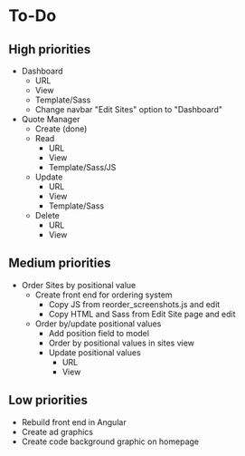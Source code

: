 # To-Do

## High priorities

- Dashboard
  - URL
  - View
  - Template/Sass
  - Change navbar "Edit Sites" option to "Dashboard"
- Quote Manager
  - Create (done)
  - Read
    - URL
    - View
    - Template/Sass/JS
  - Update
    - URL
    - View
    - Template/Sass
  - Delete
    - URL
    - View

## Medium priorities

- Order Sites by positional value
  - Create front end for ordering system
    - Copy JS from reorder_screenshots.js and edit
    - Copy HTML and Sass from Edit Site page and edit
  - Order by/update positional values
    - Add position field to model
    - Order by positional values in sites view
    - Update positional values
      - URL
      - View

## Low priorities

- Rebuild front end in Angular
- Create ad graphics
- Create code background graphic on homepage
